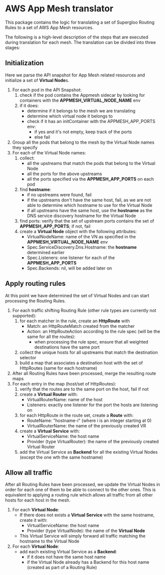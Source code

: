 # AWS App Mesh translator
This package contains the logic for translating a set of Supergloo Routing Rules to a set of AWS App Mesh resources.

The following is a high-level description of the steps that are executed during translation for each mesh. The 
translation can be divided into three stages:

## Initialization
Here we parse the API snapshot for App Mesh related resources and initialize a set of **Virtual Node**s.

1. For each pod in the API Snapshot:
    1. check if the pod contains the Appmesh sidecar by looking for containers with the **APPMESH_VIRTUAL_NODE_NAME** env
    2. if it does:
        - determine if it belongs to the mesh we are translating
        - determine which virtual node it belongs to
        - check if it has an initContainer with the APPMESH_APP_PORTS env:
            - if yes and it's not empty, keep track of the ports
            - else fail
2. Group all the pods that belong to the mesh by the Virtual Node names they specify
3. For each of the Virtual Node names:
    1. collect:
        - all the upstreams that match the pods that belong to the Virtual Node
        - all the ports for the above upstreams
        - all the ports specified via the **APPMESH_APP_PORTS** on each pod
    2. find **hostname**:
        - if no upstreams were found, fail
        - if the upstreams don't have the same host, fail, as we are not able to determine which hostname to use for the Virtual Node
        - if all upstreams have the same host, use the **hostname** as the DNS service discovery hostname for the Virtual Node
    3. find ports: verify that the set of upstream ports contains the set of **APPMESH_APP_PORTS**; if not, fail
    4. create a **Virtual Node** object with the following attributes:
        - VirtualNodeName: name of the VN as specified in the **APPMESH_VIRTUAL_NODE_NAME** env
        - Spec.ServiceDiscovery.Dns.Hostname: the **hostname** determined earlier
        - Spec.Listeners: one listener for each of the **APPMESH_APP_PORTS** 
        - Spec.Backends: nil, will be added later on
        
## Apply routing rules
At this point we have determined the set of Virtual Nodes and can start processing the Routing Rules.

1. For each traffic shifting Routing Rule (other rule types are currently not supported):
    1. for each matcher in the rule, create an **HttpRoute** with
        - Match: an HttpRouteMatch created from the matcher 
        - Action: an HttpRouteAction according to the rule spec (will be the same for all the routes):
            - when processing the rule spec, ensure that all weighted destinations have the same port
    2. collect the unique hosts for all upstreams that match the destination selector
    3. build a map that associates a destination host with the set of HttpRoutes (same for each hostname)
2. After all Routing Rules have been processed, merge the resulting route maps
3. For each entry in the map (host/set of HttpRoutes):
    1. verify that the routes are to the same port on the host, fail if not
    2. create a **Virtual Router** with:
        - VirtualRouterName: name of the host
        - Listeners: exactly one listener for the port the hosts are listening on
    3. for each HttpRoute in the route set, create a **Route** with:
        - RouteName: "hostname-i" (where i is an integer starting at 0)
        - VirtualRouterName: the name of the previously created VR
    4. create a **Virtual Service** with:
        - VirtualServiceName: the host name
        - Provider (type VirtualRouter): the name of the previously created Virtual Router
    5. add the Virtual Service as **Backend** for all the existing Virtual Nodes (except the one wth the same hostname)

## Allow all traffic
After all Routing Rules have been processed, we update the Virtual Nodes in order for each one of them to be able to 
connect to the other ones. This is equivalent to applying a routing rule which allows all traffic from all other hosts 
for each host in the mesh.

1. For each **Virtual Node**:
    - If there does not exists a **Virtual Service** with the same hostname, create it with:
        - VirtualServiceName: the host name
        - Provider (type VirtualNode): the name of the **Virtual Node**
    - This Virtual Service will simply forward all traffic matching the hostname to the Virtual Node
2. For each **Virtual Node**:
    - add each existing Virtual Service as a **Backend**:
      - if it does not have the same host name
      - if the Virtual Node already has a Backend for this host name (created as part of a Routing Rule)
 


    
    
    
    
  